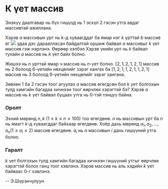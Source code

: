 К үет массив
============
Энэхүү даалгавар нь бүх гишүүд нь $1$ эсхүл $2$ гэсэн утга авдаг массивтай
ажиллана.

Хэрэв $a$ массивын урт нь $k$-д хуваагддаг ба ямар нэг $k$ урттай $b$ массив яг
![][1] удаа дэс дараалласан байдалтай оршиж байвал $a$ массивыг $k$ үет массив
гэж нэрлэнэ. Өөрөөр хэлбэл Хэрэв үеийн урт нь $k$ байвал тухайн $a$ массив нь
$k$ үет байх болно.

Жишээ нь $n$ урттай ямар ч массив нь $n$-үет болно. $[2, 1, 2, 1, 2, 1]$ массив
нь $2$ болоод $6$-үетийн нөхцөлийг зэрэг хангах ба $[1, 2, 1, 1, 2, 1, 1, 2, 1]$
массив нь $3$ болоод $9$-үетийн нөхцөлийг зэрэг хангана.

Зөвхөн $1$ ба $2$ гэсэн тоог агуулах $a$ массив өгөгдсөн бол $k$ үет болгохын
тулд хамгийн багадаа хичнээн тоог өөрчлөх хэрэгтэй бэ? Хэрэв $a$ массив нь $k$
үет байвал буцаах утга нь $0$-тэй тэнцүү байна.


### Оролт
Эхний мөрөнд $n, k$ ($1 ≤ k ≤ n ≤ 100$) тоо өгөгдөнө. $n$ нь массивын урт ба $n$
нь ямагт $k$-д хуваагддаг байхаар өгөгдөнө. Хоёр дахь мөрөнд $a_1, a_2, ... ,
a_n (1 ≤ a_i ≤ 2)$ массив өгөгдөнө. $a_i$ нь $a$ массивын $i$ дахь гишүүний утга
болно.

### Гаралт
$k$ үет болгохын тулд хамгийн багадаа хичнээн гишүүний утгыг өөрчлөх хэрэгтэй
болох ганц тоог хэвлэнэ. Хэрэв массив нь аль хэдийн $k$ үет байваас 0-г хэвлэнэ.

  [1]: http://espresso.codeforces.com/e8f8616e518b67af73332593c4c73ae9f207dc04.png

-- Э.Шүрэнчулуун
